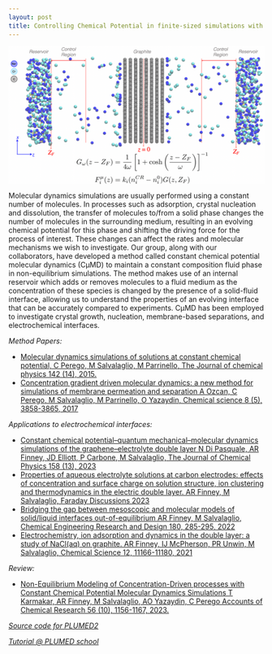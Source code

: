 ```yaml
---
layout: post
title: Controlling Chemical Potential in finite-sized simulations with CμMD
---
```


<img src="https://github.com/mme-ucl/mme-ucl.github.io/raw/main/images/cmumd.png" align="center" width="800px"/>

Molecular dynamics simulations are usually performed using a constant number of molecules. In processes such as adsorption, crystal nucleation and dissolution, the transfer of molecules to/from a solid phase changes the number of molecules in the surrounding medium, resulting in an evolving chemical potential for this phase and shifting the driving force for the process of interest. These changes can affect the rates and molecular mechanisms we wish to investigate. Our group, along with our collaborators, have developed a method called constant chemical potential molecular dynamics (CμMD) to maintain a constant composition fluid phase in non-equilibrium simulations. The method makes use of an internal reservoir which adds or removes molecules to a fluid medium as the concentration of these species is changed by the presence of a solid-fluid interface, allowing us to understand the properties of an evolving interface that can be accurately compared to experiments.
CμMD has been employed to investigate crystal growth, nucleation, membrane-based separations, and electrochemical interfaces. 

_Method Papers:_ 
- [Molecular dynamics simulations of solutions at constant chemical potential, C Perego, M Salvalaglio, M Parrinello, The Journal of chemical physics 142 (14), 2015.](https://pubs.aip.org/aip/jcp/article/142/14/144113/898424/Molecular-dynamics-simulations-of-solutions-at)
- [Concentration gradient driven molecular dynamics: a new method for simulations of membrane permeation and separation
A Ozcan, C Perego, M Salvalaglio, M Parrinello, O Yazaydin, Chemical science 8 (5), 3858-3865, 2017](https://pubs.rsc.org/en/content/articlehtml/2017/sc/c6sc04978h) 

_Applications to electrochemical interfaces:_ 
- [Constant chemical potential–quantum mechanical–molecular dynamics simulations of the graphene–electrolyte double layer
N Di Pasquale, AR Finney, JD Elliott, P Carbone, M Salvalaglio, The Journal of Chemical Physics 158 (13), 2023](https://pubs.aip.org/aip/jcp/article/158/13/134714/2883280/Constant-chemical-potential-quantum-mechanical)
- [Properties of aqueous electrolyte solutions at carbon electrodes: effects of concentration and surface charge on solution structure, ion clustering and thermodynamics in the electric double layer. AR Finney, M Salvalaglio, Faraday Discussions	2023](https://pubs.rsc.org/en/content/articlehtml/2023/fd/d3fd00133d)
- [Bridging the gap between mesoscopic and molecular models of solid/liquid interfaces out-of-equilibrium
AR Finney, M Salvalaglio, Chemical Engineering Research and Design 180, 285-295, 2022](https://www.sciencedirect.com/science/article/pii/S0263876222000727)
- [Electrochemistry, ion adsorption and dynamics in the double layer: a study of NaCl(aq) on graphite. AR Finney, IJ McPherson, PR Unwin, M Salvalaglio, Chemical Science 12, 11166-11180, 2021](https://pubs.rsc.org/en/content/articlehtml/2021/sc/d1sc02289j)

_Review:_ 
- [Non-Equilibrium Modeling of Concentration-Driven processes with Constant Chemical Potential Molecular Dynamics Simulations
T Karmakar, AR Finney, M Salvalaglio, AO Yazaydin, C Perego Accounts of Chemical Research 56 (10), 1156-1167, 2023.](https://pubs.acs.org/doi/abs/10.1021/acs.accounts.2c00811)

[_Source code for PLUMED2_](https://github.com/mme-ucl/CmuMD)

[_Tutorial @ PLUMED school_](https://plumed-school.github.io/lessons/22/008/data/NAVIGATION.html)
